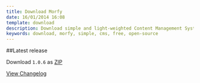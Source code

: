 ```yaml
---
title: Download Morfy
date: 16/01/2014 16:08
template: download
description: Download simple and light-weighted Content Management System written in PHP
keywords: download, morfy, simple, cms, free, open-source
---
```



##Latest release  

Download <code>1.0.6</code> as <a href="https://github.com/Awilum/morfy-cms/releases/download/v1.0.6/morfy-cms-1.0.6.zip" class="btn btn-black btn-download-morfy no-margin">ZIP</a>  

[View Changelog](https://github.com/Awilum/morfy-cms/blob/master/CHANGELOG.md)
